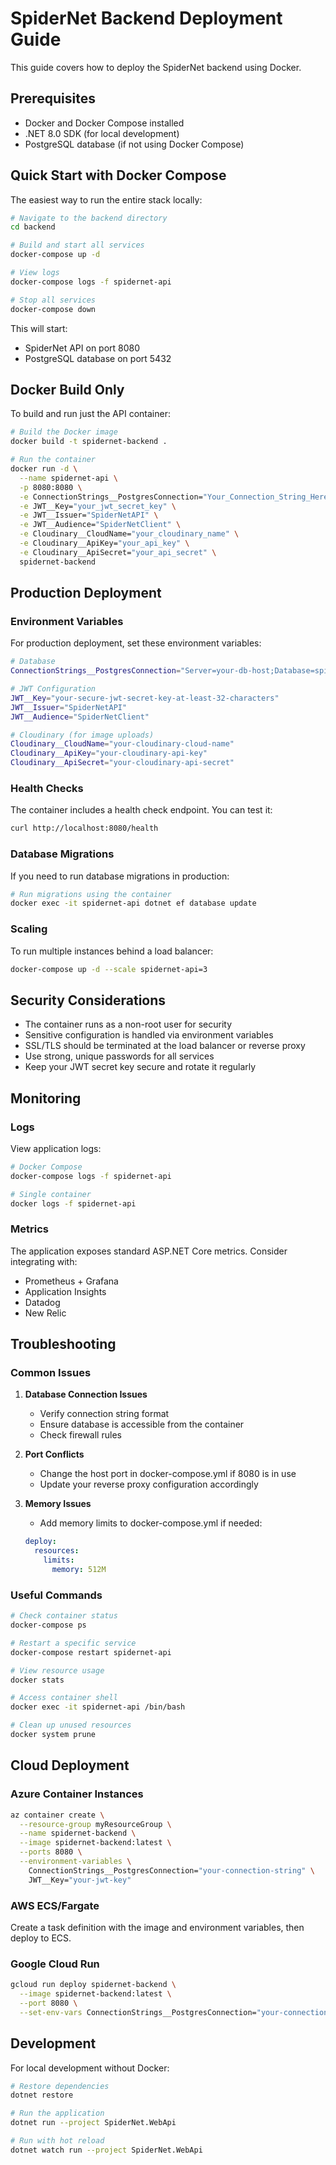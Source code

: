 # SpiderNet Backend Deployment Guide

This guide covers how to deploy the SpiderNet backend using Docker.

## Prerequisites

- Docker and Docker Compose installed
- .NET 8.0 SDK (for local development)
- PostgreSQL database (if not using Docker Compose)

## Quick Start with Docker Compose

The easiest way to run the entire stack locally:

```bash
# Navigate to the backend directory
cd backend

# Build and start all services
docker-compose up -d

# View logs
docker-compose logs -f spidernet-api

# Stop all services
docker-compose down
```

This will start:
- SpiderNet API on port 8080
- PostgreSQL database on port 5432

## Docker Build Only

To build and run just the API container:

```bash
# Build the Docker image
docker build -t spidernet-backend .

# Run the container
docker run -d \
  --name spidernet-api \
  -p 8080:8080 \
  -e ConnectionStrings__PostgresConnection="Your_Connection_String_Here" \
  -e JWT__Key="your_jwt_secret_key" \
  -e JWT__Issuer="SpiderNetAPI" \
  -e JWT__Audience="SpiderNetClient" \
  -e Cloudinary__CloudName="your_cloudinary_name" \
  -e Cloudinary__ApiKey="your_api_key" \
  -e Cloudinary__ApiSecret="your_api_secret" \
  spidernet-backend
```

## Production Deployment

### Environment Variables

For production deployment, set these environment variables:

```bash
# Database
ConnectionStrings__PostgresConnection="Server=your-db-host;Database=spidernetdb;Port=5432;User Id=your-user;Password=your-password;Ssl Mode=Require;"

# JWT Configuration
JWT__Key="your-secure-jwt-secret-key-at-least-32-characters"
JWT__Issuer="SpiderNetAPI"
JWT__Audience="SpiderNetClient"

# Cloudinary (for image uploads)
Cloudinary__CloudName="your-cloudinary-cloud-name"
Cloudinary__ApiKey="your-cloudinary-api-key"
Cloudinary__ApiSecret="your-cloudinary-api-secret"
```

### Health Checks

The container includes a health check endpoint. You can test it:

```bash
curl http://localhost:8080/health
```

### Database Migrations

If you need to run database migrations in production:

```bash
# Run migrations using the container
docker exec -it spidernet-api dotnet ef database update
```

### Scaling

To run multiple instances behind a load balancer:

```bash
docker-compose up -d --scale spidernet-api=3
```

## Security Considerations

- The container runs as a non-root user for security
- Sensitive configuration is handled via environment variables
- SSL/TLS should be terminated at the load balancer or reverse proxy
- Use strong, unique passwords for all services
- Keep your JWT secret key secure and rotate it regularly

## Monitoring

### Logs

View application logs:

```bash
# Docker Compose
docker-compose logs -f spidernet-api

# Single container
docker logs -f spidernet-api
```

### Metrics

The application exposes standard ASP.NET Core metrics. Consider integrating with:
- Prometheus + Grafana
- Application Insights
- Datadog
- New Relic

## Troubleshooting

### Common Issues

1. **Database Connection Issues**
   - Verify connection string format
   - Ensure database is accessible from the container
   - Check firewall rules

2. **Port Conflicts**
   - Change the host port in docker-compose.yml if 8080 is in use
   - Update your reverse proxy configuration accordingly

3. **Memory Issues**
   - Add memory limits to docker-compose.yml if needed:
   ```yaml
   deploy:
     resources:
       limits:
         memory: 512M
   ```

### Useful Commands

```bash
# Check container status
docker-compose ps

# Restart a specific service
docker-compose restart spidernet-api

# View resource usage
docker stats

# Access container shell
docker exec -it spidernet-api /bin/bash

# Clean up unused resources
docker system prune
```

## Cloud Deployment

### Azure Container Instances

```bash
az container create \
  --resource-group myResourceGroup \
  --name spidernet-backend \
  --image spidernet-backend:latest \
  --ports 8080 \
  --environment-variables \
    ConnectionStrings__PostgresConnection="your-connection-string" \
    JWT__Key="your-jwt-key"
```

### AWS ECS/Fargate

Create a task definition with the image and environment variables, then deploy to ECS.

### Google Cloud Run

```bash
gcloud run deploy spidernet-backend \
  --image spidernet-backend:latest \
  --port 8080 \
  --set-env-vars ConnectionStrings__PostgresConnection="your-connection-string"
```

## Development

For local development without Docker:

```bash
# Restore dependencies
dotnet restore

# Run the application
dotnet run --project SpiderNet.WebApi

# Run with hot reload
dotnet watch run --project SpiderNet.WebApi
```
